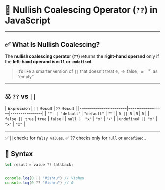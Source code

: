 # 🤔 Nullish Coalescing Operator (`??`) in JavaScript

---

## ✅ What Is Nullish Coalescing?

The **nullish coalescing operator (`??`)** returns the **right-hand operand** only if the **left-hand operand is `null` or `undefined`**.

> It’s like a smarter version of `||` that doesn’t treat `0`, `-0 `false`, or `''` as “empty”.

---

## ⚖️ `??` vs `||`

| Expression             | `||` Result     | `??` Result    |
|------------------------|------------------|----------------|
| `"" || "default"`      | `"default"`      | `""`           |
| `0 || 5`               | `5`              | `0`            |
| `false || true`        | `true`           | `false`        |
| `null || "x"`          | `"x"`            | `"x"`          |
| `undefined || "x"`     | `"x"`            | `"x"`          |

---

✅ || checks for `falsy values`.
✅ ?? checks only for `null` or `undefined`..


## 🔧 Syntax

```js
let result = value ?? fallback;


console.log(0 || "Vishnu") // Vishnu
console.log(0 ?? "Vishnu") // 0
```


